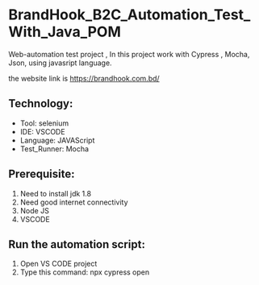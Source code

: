 # BrandHook_B2C_Automation_Test_With_Java_POM

Web-automation test project , In this project work with Cypress , Mocha, Json,
 using javasript language.

the website link is https://brandhook.com.bd/


## Technology:
- Tool: selenium
- IDE: VSCODE
- Language: JAVAScript
- Test_Runner: Mocha

## Prerequisite:
1. Need to install jdk 1.8
2. Need good internet connectivity
3. Node JS
4. VSCODE

## Run the automation script:
1. Open VS CODE project
2. Type this command: npx cypress open
